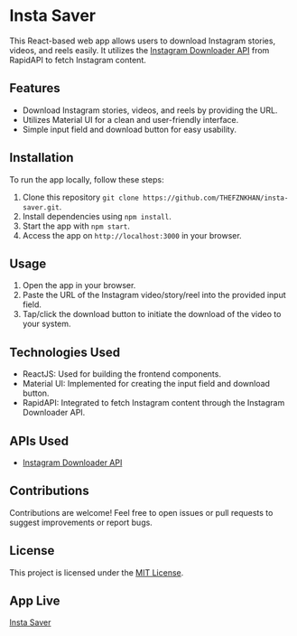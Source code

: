 # Insta Saver

This React-based web app allows users to download Instagram stories, videos, and reels easily. It utilizes the [Instagram Downloader API](https://rapidapi.com/maatootz/api/instagram-downloader-download-instagram-videos-stories) from RapidAPI to fetch Instagram content.

## Features

- Download Instagram stories, videos, and reels by providing the URL.
- Utilizes Material UI for a clean and user-friendly interface.
- Simple input field and download button for easy usability.
  
## Installation

To run the app locally, follow these steps:

1. Clone this repository `git clone https://github.com/THEFZNKHAN/insta-saver.git`.
2. Install dependencies using `npm install`.
3. Start the app with `npm start`.
4. Access the app on `http://localhost:3000` in your browser.

## Usage

1. Open the app in your browser.
2. Paste the URL of the Instagram video/story/reel into the provided input field.
3. Tap/click the download button to initiate the download of the video to your system.

## Technologies Used

- ReactJS: Used for building the frontend components.
- Material UI: Implemented for creating the input field and download button.
- RapidAPI: Integrated to fetch Instagram content through the Instagram Downloader API.

## APIs Used

- [Instagram Downloader API](https://rapidapi.com/maatootz/api/instagram-downloader-download-instagram-videos-stories)

## Contributions

Contributions are welcome! Feel free to open issues or pull requests to suggest improvements or report bugs.

## License

This project is licensed under the [MIT License](LICENSE).

## App Live

[Insta Saver](https://thefznkhan.github.io/insta-saver/)